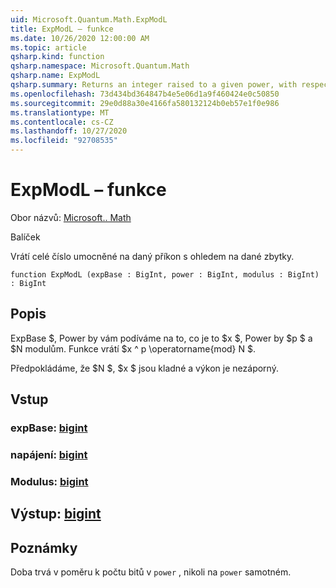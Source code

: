 ```yaml
---
uid: Microsoft.Quantum.Math.ExpModL
title: ExpModL – funkce
ms.date: 10/26/2020 12:00:00 AM
ms.topic: article
qsharp.kind: function
qsharp.namespace: Microsoft.Quantum.Math
qsharp.name: ExpModL
qsharp.summary: Returns an integer raised to a given power, with respect to a given modulus.
ms.openlocfilehash: 73d434bd364847b4e5e06d1a9f460424e0c50850
ms.sourcegitcommit: 29e0d88a30e4166fa580132124b0eb57e1f0e986
ms.translationtype: MT
ms.contentlocale: cs-CZ
ms.lasthandoff: 10/27/2020
ms.locfileid: "92708535"
---
```

# <a name="expmodl-function"></a>ExpModL – funkce

Obor názvů: [Microsoft.. Math](xref:Microsoft.Quantum.Math)

Balíček [](https://nuget.org/packages/)


Vrátí celé číslo umocněné na daný příkon s ohledem na dané zbytky.

```qsharp
function ExpModL (expBase : BigInt, power : BigInt, modulus : BigInt) : BigInt
```


## <a name="description"></a>Popis

ExpBase $, Power by vám podíváme na to, co je to $x $, Power by $p $ a $N modulům.
Funkce vrátí $x ^ p \operatorname{mod} N $.

Předpokládáme, že $N $, $x $ jsou kladné a výkon je nezáporný.

## <a name="input"></a>Vstup

### <a name="expbase--bigint"></a>expBase: [bigint](xref:microsoft.quantum.lang-ref.bigint)




### <a name="power--bigint"></a>napájení: [bigint](xref:microsoft.quantum.lang-ref.bigint)




### <a name="modulus--bigint"></a>Modulus: [bigint](xref:microsoft.quantum.lang-ref.bigint)





## <a name="output--bigint"></a>Výstup: [bigint](xref:microsoft.quantum.lang-ref.bigint)



## <a name="remarks"></a>Poznámky

Doba trvá v poměru k počtu bitů v `power` , nikoli na `power` samotném.